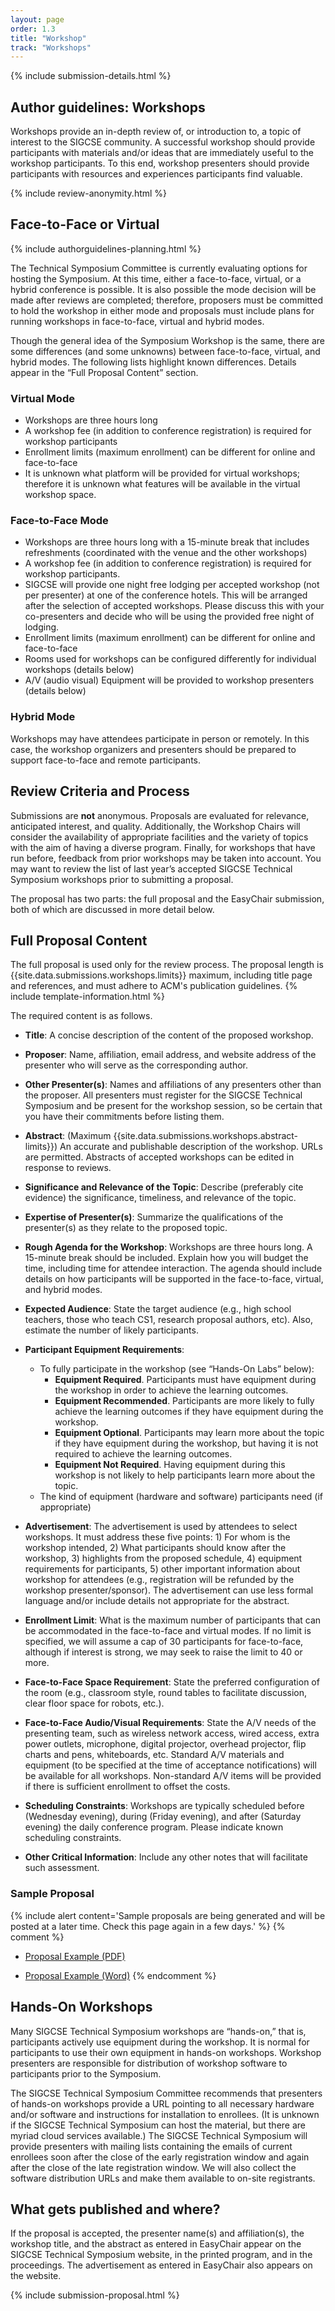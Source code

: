 ```yaml
---
layout: page
order: 1.3
title: "Workshop"
track: "Workshops"
---
```


{% include submission-details.html %}

## Author guidelines: Workshops 

Workshops provide an in-depth review of, or introduction to, a topic of interest to the SIGCSE community. A successful workshop should provide participants with materials and/or ideas that are immediately useful to the workshop participants. To this end, workshop presenters should provide participants with resources and experiences participants find valuable.

{% include review-anonymity.html %}


## Face-to-Face or Virtual

{% include authorguidelines-planning.html %}

The Technical Symposium Committee is currently evaluating options for hosting the Symposium. At this time, either a face-to-face, virtual, or a hybrid conference is possible. It is also possible the mode decision will be made after reviews are completed; therefore, proposers must be committed to hold the workshop in either mode and proposals must include plans for running workshops in face-to-face, virtual and hybrid modes.

Though the general idea of the Symposium Workshop is the same, there are some differences (and some unknowns) between face-to-face, virtual, and hybrid modes. The following lists highlight known differences. Details appear in the “Full Proposal Content” section.

### Virtual Mode
- Workshops are three hours long 
- A workshop fee (in addition to conference registration) is required for workshop participants
- Enrollment limits (maximum enrollment) can be different for online and face-to-face
- It is unknown what platform will be provided for virtual workshops; therefore it is unknown what features will be available in the virtual workshop space.

### Face-to-Face Mode
- Workshops are three hours long with a 15-minute break that includes refreshments (coordinated with the venue and the other workshops)
- A workshop fee (in addition to conference registration) is required for workshop participants. 
- SIGCSE will provide one night free lodging per accepted workshop (not per presenter) at one of the conference hotels. This will be arranged after the selection of accepted workshops. Please discuss this with your co-presenters and decide who will be using the provided free night of lodging. 
- Enrollment limits (maximum enrollment) can be different for online and face-to-face
- Rooms used for workshops can be configured differently for individual workshops (details below)
- A/V (audio visual) Equipment will be provided to workshop presenters (details below)

### Hybrid Mode
Workshops may have attendees participate in person or remotely. In this case, the workshop organizers and presenters should be prepared to support face-to-face and remote participants. 


## Review Criteria and Process

Submissions are **not** anonymous. Proposals are evaluated for relevance, anticipated interest, and quality. Additionally, the Workshop Chairs will consider the availability of appropriate facilities and the variety of topics with the aim of having a diverse program. Finally, for workshops that have run before, feedback from prior workshops may be taken into account. You may want to review the list of last year’s accepted SIGCSE Technical Symposium workshops prior to submitting a proposal.

The proposal has two parts: the full proposal and the EasyChair submission, both of which are discussed in more detail below. 


## Full Proposal Content

The full proposal is used only for the review process. The proposal length is {{site.data.submissions.workshops.limits}} maximum, including title page and references, and must adhere to ACM's publication guidelines.
{% include template-information.html %}

The required content is as follows.

- **Title**: A concise description of the content of the proposed workshop. 

- **Proposer**: Name, affiliation, email address, and website address of the presenter who will serve as the corresponding author.

- **Other Presenter(s)**: Names and affiliations of any presenters other than the proposer. All presenters must register for the SIGCSE Technical Symposium and be present for the workshop session, so be certain that you have their commitments before listing them.

- **Abstract**: (Maximum {{site.data.submissions.workshops.abstract-limits}}) An accurate and publishable description of the workshop. URLs are permitted. Abstracts of accepted workshops can be edited in response to reviews. 

- **Significance and Relevance of the Topic**: Describe (preferably cite evidence) the significance, timeliness, and relevance of the topic. 

- **Expertise of Presenter(s)**: Summarize the qualifications of the presenter(s) as they relate to the proposed topic.

- **Rough Agenda for the Workshop**: Workshops are three hours long. A 15-minute break should be included. Explain how you will budget the time, including time for attendee interaction. The agenda should include details on how participants will be supported in the face-to-face, virtual, and hybrid modes. 

- **Expected Audience**: State the target audience (e.g., high school teachers, those who teach CS1, research proposal authors, etc). Also, estimate the number of likely participants. 

- **Participant Equipment Requirements**: 
  - To fully participate in the workshop (see “Hands-On Labs” below):
	- **Equipment Required**. Participants must have equipment during the workshop in order to achieve the learning outcomes.
    - **Equipment Recommended**. Participants are more likely to fully achieve the learning outcomes if they have equipment during the workshop.
    - **Equipment Optional**. Participants may learn more about the topic if they have equipment during the workshop, but having it is not required to achieve the learning outcomes.
    - **Equipment Not Required**. Having equipment during this workshop is not likely to help participants learn more about the topic.
  - The kind of equipment (hardware and software) participants need (if appropriate) 

- **Advertisement**: The advertisement is used by attendees to select workshops. It must address these five points: 1) For whom is the workshop intended,  2) What participants should know after the workshop,  3) highlights from the proposed schedule,  4) equipment requirements for participants, 5) other important information about workshop for attendees (e.g., registration will be refunded by the workshop presenter/sponsor). The advertisement can use less formal language and/or include details not appropriate for the abstract. 

- **Enrollment Limit**: What is the maximum number of participants that can be accommodated in the face-to-face and virtual modes. If no limit is specified, we will assume a cap of 30 participants for face-to-face, although if interest is strong, we may seek to raise the limit to 40 or more. 

- **Face-to-Face Space Requirement**: State the preferred configuration of the room (e.g., classroom style, round tables to facilitate discussion, clear floor space for robots, etc.).

- **Face-to-Face Audio/Visual Requirements**: State the A/V needs of the presenting team, such as wireless network access, wired access, extra power outlets, microphone, digital projector, overhead projector, flip charts and pens, whiteboards, etc. Standard A/V materials and equipment (to be specified at the time of acceptance notifications) will be available for all workshops. Non-standard A/V items will be provided if there is sufficient enrollment to offset the costs. 

- **Scheduling Constraints**: Workshops are typically scheduled before (Wednesday evening), during (Friday evening), and after (Saturday evening) the daily conference program. Please indicate known scheduling constraints.

- **Other Critical Information**: Include any other notes that will facilitate such assessment.

### Sample Proposal
{% include alert content='Sample proposals are being generated and will be posted at a later time. Check this page again in a few days.' %}
{% comment %}
-  [Proposal Example (PDF)](/docs/sigcse-sample-workshop.pdf)

-  [Proposal Example (Word)](/docs/sigcse-sample-workshop.docx)
{% endcomment %}

## Hands-On Workshops

Many SIGCSE Technical Symposium workshops are “hands-on,” that is, participants actively use equipment during the workshop. It is normal for participants to use their own equipment in hands-on workshops. Workshop presenters are responsible for distribution of workshop software to participants prior to the Symposium. 

The SIGCSE Technical Symposium Committee recommends that presenters of hands-on workshops provide a URL pointing to all necessary hardware and/or software and instructions for installation to enrollees. (It is unknown if the SIGCSE Technical Symposium can host the material, but there are myriad cloud services available.) The SIGCSE Technical Symposium will provide presenters with mailing lists containing the emails of current enrollees soon after the close of the early registration window and again after the close of the late registration window. We will also collect the software distribution URLs and make them available to on-site registrants. 

## What gets published and where?

If the proposal is accepted, the presenter name(s) and affiliation(s), the workshop title, and the abstract as entered in EasyChair appear on the SIGCSE Technical Symposium website, in the printed program, and in the proceedings. The advertisement as entered in EasyChair also appears on the website. 

{% include submission-proposal.html %}
